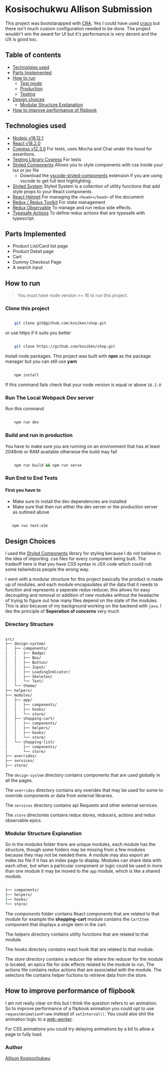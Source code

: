 # Kosisochukwu Allison Submission

This project was bootstarapped with [CRA](https://create-react-app.dev/). Yes I could have used
[craco](https://craco.js.org/) but there isn't much custom configuration needed  to be done. The 
project wouldn't win the award for UI but it's performance is very decent and the UX is good too. 

## Table of contents

- [Technolgies used](#technologies-used)
- [Parts Implemented](#parts-implemented)
- [How to run](#how-to-run)
    - [Test mode](#run-the-local-webpack-dev-server)
    - [Production](#build-and-run-in-production)
    - [Testing](#run-end-to-end-tests)
- [Design choices](#design-choices)
    - [Modular Structure Explanation](#modular-structure-explanation)
- [How to improve performance of flipbook](#how-to-improve-performance-of-flipbook)

## Technologies used

- [Nodejs v18.12.1](https://nodejs.org/en/)
- [React v18.2.0](https://beta.reactjs.org/)
- [Cypress v12.3.0](https://cypress.io) For tests, uses Mocha and Chai under the hood for assertions.
- [Testing Library Cypress](https://testing-library.com/docs/cypress-testing-library/intro/) For tests
- [Styled Components](https://styled-components.com/) Allows you to style components with css inside your tsx or jsx file
    - Download the [vscode-styled-components](https://marketplace.visualstudio.com/items?itemName=styled-components.vscode-styled-components) extension if you are using vscode to get full text highlighting.
- [Styled System](https://styled-system.com/) Styled System is a collection of utility functions that add style props to your React components
- [React Helmet](https://www.npmjs.com/package/react-helmet) For managing the `<head></head>` of the document
- [Redux / Redux Toolkit](https://redux-toolkit.js.org/) For state management
- [Redux Observable](https://redux-observable.js.org/) To manage and run redux side effects. 
- [Typesafe Actions](https://www.npmjs.com/package/typesafe-actions) To define redux actions that are typesafe with typescript.



## Parts Implemented

- Product List/Card list page
- Product Detail page
- Cart
- Dummy Checkout Page
- A search input


## How to run

> You must have node version >= 16 to run this project.


### Clone this project 

```sh

    git clone git@github.com:kosiken/shop.git

```

or use https if it suits you better

```sh

    git clone https://github.com/kosiken/shop.git

```

Install node packages. This project was built with **npm** as the 
package manager but you can still use **yarn**

```sh

    npm install

```

If this command fails check that your node version is equal 
or above `16.2.0`

### Run The Local Webpack Dev server

Run this command 

```sh

    npm run dev

```

### Build and run in production

You have to make sure you are running on an environment that has at
least 2048mb or RAM available otherwise the build may fail

```sh

    npm run build && npm run serve

```


### Run End to End Tests

#### First you have to 

- Make sure to install the dev dependencies are installed
- Make sure that then run either the dev server or the production server as outlined above


```sh

   npm run test:e2e

```

## Design Choices

I used the [Styled Components](https://styled-components.com/) library for styling because I do not believe in the idea of importing .css 
files for every component being built. The tradeoff here is that you have *CSS* syntax in JSX code which could rub some tailwindcss people
the wrong way. 

I went with a modular structure for this project basically the product is made up of modules, and each module encapsulates all the data that
it needs to function and represents a seperate redux reducer, this allows for easy decoupling and removal or addition of new modules without 
the headache of trying to figure out how many files depend on the state of the modules. This is also because of my background working on the 
backend with `java`. I like the principle of **Seperation of concerns** very much

### Directory Structure 

```sh

src/
├── design-system/
│   ├── components/
│   │   ├── Badge/
│   │   ├── Box/
│   │   ├── Button/
│   │   ├── Input/
│   │   ├── LoadingIndicator/
│   │   ├── Skeleton/
│   │   └── Text/
│   └── theme/
├── helpers/
├── modules/
│   ├── app/
│   │   ├── components/
│   │   ├── hooks/
│   │   └── store/
│   ├── shopping-cart/
│   │   ├── components/
│   │   ├── helpers/
│   │   ├── hooks/
│   │   └── store/
│   └── shopping-list/
│       ├── components/
│       └── store/
├── overrides/
├── services/
├── store/


```

The `design-system` directory contains components that are used globally in all the pages.

The `overrides` directory contains any overides that may be used for some to override components or data from external libraries.

The `services` directory contains api Requests and other external services.

The `store` directories contains redux stores, reducers, actions and redux observable epics.

### Modular Structure Explanation

So in the modules folder there are unique modules, each module has the structure, though some folders may be missing from a few modules because they may not be needed there. A module may also export an index.tsx file if it has an index page to display. Modules can share data with each other, but when a particular component or logic could be used in more than one module it may be moved to the `app` module, which is like a shared module.

```sh

├── components/
├── helpers/
|── hooks/
└── store/

 ```

 The *components* folder contains React components that are related to that module for example the **shopping-cart** module contains
 the `CartItem` component that displays a single item in the cart. 

 The *helpers* directory contains utility functions that are related to that module.
 
 The *hooks* directory contains react hook that are related to that module. 

 The *store* directory contains a reducer file where the reducer for the module is located, an epics file for side effects related to the 
 module to run, The actions file contains redux actions that are associated with the module. The selectors file contains helper fuctions to 
 retrieve data from the store.


## How to improve performance of flipbook

I am not really clear on this but I think the question refers to an animation.
So to improve performance of a flipbook animation you could opt to use `requestAnimationFrame` instead of 
`setInterval()`. You could also shit the animation logic to a [web-worker](https://developer.mozilla.org/en-US/docs/Web/API/Web_Workers_API/Using_web_workers). 

For CSS animations you could try delaying animations by a bit to allow a page to fully load.

 ### Author

[Allison Kosisochukwu](https://github.com/kosiken)